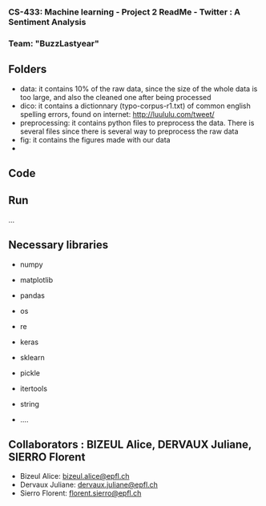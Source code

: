 ### CS-433: Machine learning - Project 2 ReadMe - Twitter : A Sentiment Analysis
### Team: "BuzzLastyear" 

## Folders
* data: it contains 10% of the raw data, since the size of the whole data is too large, and also the cleaned one after being processed
* dico: it contains a dictionnary (typo-corpus-r1.txt) of common english spelling errors, found on internet: http://luululu.com/tweet/
* preprocessing: it contains python files to preprocess the data. There is several files since there is several way to preprocess the raw data
* fig: it contains the figures made with our data
* 

## Code  


## Run
...

## Necessary libraries
* numpy
* matplotlib
* pandas
* os
* re
* keras
* sklearn
* pickle
* itertools
* string

* ....

## Collaborators : BIZEUL Alice, DERVAUX Juliane, SIERRO Florent
* Bizeul Alice:	 	bizeul.alice@epfl.ch
* Dervaux Juliane:	dervaux.juliane@epfl.ch
* Sierro Florent:	florent.sierro@epfl.ch
